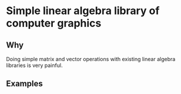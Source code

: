 Simple linear algebra library of computer graphics
==================================================

Why
---

Doing simple matrix and vector operations with existing linear algebra libraries
is very painful.

Examples
--------